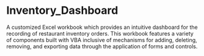 # Inventory_Dashboard
A customized Excel workbook which provides an intuitive dashboard for the recording of restaurant inventory orders. This workbook features a variety of components built with VBA inclusive of mechanisms for adding, deleting, removing, and exporting data through the application of forms and controls.
